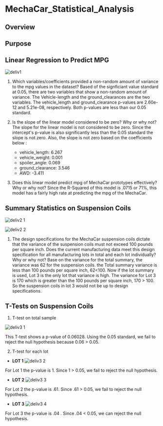 # MechaCar_Statistical_Analysis
## Overview
## Purpose

## Linear Regression to Predict MPG
![deliv1](https://user-images.githubusercontent.com/105830665/196563413-370c2969-782c-4cdc-b0c8-8e154d8eff22.png)

1. Which variables/coefficients provided a non-random amount of variance to the mpg values in the dataset?
Based of the signficiant value standard at 0.05, there are two variables that show a non-random amount of variance. The Vehicle-length and the ground_clearances are the two variables. The vehicle_length and ground_clearance p-values are 2.60e-12 and 5.21e-08, respectively. Both p-values are less than our 0.05 standard. 

2. Is the slope of the linear model considered to be zero? Why or why not?
The slope for the linear model is not considered to be zero. Since the intercept's p-value is also significantly less than the 0.05 standard the slope is not zero. Also, the slope is not zero based on the coefficients below :
    - vehicle_length: 6.267
    - vehicle_weight: 0.001
    - spoiler_angle: 0.069
    - ground_clearance: 3.546
    - AWD: -3.411

3. Does this linear model predict mpg of MechaCar prototypes effectively? Why or why not?
Since the R-Squared of this model is .0715 or 71%, this model has a fairly high rate at predicting the mpg of the MechaCar.

## Summary Statistics on Suspension Coils
![deliv2 1](https://user-images.githubusercontent.com/105830665/196772875-2f164f6d-d92e-475d-808e-8406a78c746d.png)

![deliv2 2](https://user-images.githubusercontent.com/105830665/196772985-92022786-7910-403f-8809-3bbf8282c0b6.png)

1. The design specifications for the MechaCar suspension coils dictate that the variance of the suspension coils must not exceed 100 pounds per square inch. Does the current manufacturing data meet this design specification for all manufacturing lots in total and each lot individually? Why or why not?
Base on the variance for the total summary, the variance was 62 for the suspension coils. the Total summary variance is less than 100 pounds per square inch, 62<100. Now if the lot summary is used, Lot 3 is the only lot that variance is high. The variance for Lot 3 is 170 which is greater than the 100 pounds per square inch, 170 > 100. So the suspension coils in lot 3 would not be up to design specifications.

## T-Tests on Suspension Coils
1. T-test on total sample 

![deliv3 1](https://user-images.githubusercontent.com/105830665/197021852-21e74a4e-3d82-4539-84d8-440bac5947fa.png)

This T-test shows a p-value of 0.06028. Using the 0.05 standard, we fail to reject the null hypothesis because 0.06 > 0.05.

2. T-test for each lot 
- **LOT 1**
![deliv3 2](https://user-images.githubusercontent.com/105830665/197022327-6621ca8e-6c7f-4306-806b-4b2921851dcf.png)

For Lot 1 the p-value is 1. Since 1 > 0.05, we fail to reject  the null hypothesis.

- **LOT 2**
![deliv3 3](https://user-images.githubusercontent.com/105830665/197022670-623ca170-170d-4a72-b92f-1c62983048a8.png)

For Lot 2 the p-value is .61. Since .61 > 0.05, we fail to reject  the null hypothesis.

- **LOT 3** 
![deliv3 4](https://user-images.githubusercontent.com/105830665/197023560-80bff681-b39d-44d5-98db-6dd17c2e93eb.png)

For Lot 3 the p-value is .04 . Since .04 < 0.05, we can reject  the null hypothesis.




